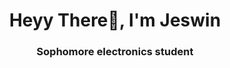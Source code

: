 <h1 align="center">Heyy There👋, I'm Jeswin</h1>
<h3 align="center">Sophomore electronics student</h3>


